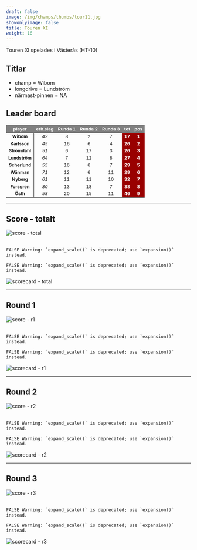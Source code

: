 ```yaml
---  
draft: false  
image: /img/champs/thumbs/tour11.jpg  
showonlyimage: false  
title: Touren XI  
weight: 16  
---
```


Touren XI spelades i Västerås (HT-10)

<!--more-->

Titlar
------

-   champ = Wibom  
-   longdrive = Lundström  
-   närmast-pinnen = NA

Leader board
------------

<table class="table table-striped table-bordered table-hover table-condensed table-responsive" style="font-size: 12px; ">
 <thead>
  <tr>
   <th style="text-align:center;font-weight: bold;color: white !important;background-color: gray !important;"> player </th>
   <th style="text-align:center;font-weight: bold;color: white !important;background-color: gray !important;"> erh.slag </th>
   <th style="text-align:center;font-weight: bold;color: white !important;background-color: gray !important;"> Runda 1 </th>
   <th style="text-align:center;font-weight: bold;color: white !important;background-color: gray !important;"> Runda 2 </th>
   <th style="text-align:center;font-weight: bold;color: white !important;background-color: gray !important;"> Runda 3 </th>
   <th style="text-align:center;font-weight: bold;color: white !important;background-color: gray !important;"> tot </th>
   <th style="text-align:center;font-weight: bold;color: white !important;background-color: gray !important;"> pos </th>
  </tr>
 </thead>
<tbody>
  <tr>
   <td style="text-align:center;font-weight: bold;background-color: gray50 !important;border-right:1px solid;"> Wibom </td>
   <td style="text-align:center;font-style: italic;"> 42 </td>
   <td style="text-align:center;"> 8 </td>
   <td style="text-align:center;"> 2 </td>
   <td style="text-align:center;"> 7 </td>
   <td style="text-align:center;font-weight: bold;color: white !important;background-color: #990000 !important;"> 17 </td>
   <td style="text-align:center;font-weight: bold;color: white !important;background-color: #990000 !important;"> 1 </td>
  </tr>
  <tr>
   <td style="text-align:center;font-weight: bold;background-color: gray50 !important;border-right:1px solid;"> Karlsson </td>
   <td style="text-align:center;font-style: italic;"> 45 </td>
   <td style="text-align:center;"> 16 </td>
   <td style="text-align:center;"> 6 </td>
   <td style="text-align:center;"> 4 </td>
   <td style="text-align:center;font-weight: bold;color: white !important;background-color: #990000 !important;"> 26 </td>
   <td style="text-align:center;font-weight: bold;color: white !important;background-color: #990000 !important;"> 2 </td>
  </tr>
  <tr>
   <td style="text-align:center;font-weight: bold;background-color: gray50 !important;border-right:1px solid;"> Strömdahl </td>
   <td style="text-align:center;font-style: italic;"> 51 </td>
   <td style="text-align:center;"> 6 </td>
   <td style="text-align:center;"> 17 </td>
   <td style="text-align:center;"> 3 </td>
   <td style="text-align:center;font-weight: bold;color: white !important;background-color: #990000 !important;"> 26 </td>
   <td style="text-align:center;font-weight: bold;color: white !important;background-color: #990000 !important;"> 3 </td>
  </tr>
  <tr>
   <td style="text-align:center;font-weight: bold;background-color: gray50 !important;border-right:1px solid;"> Lundström </td>
   <td style="text-align:center;font-style: italic;"> 64 </td>
   <td style="text-align:center;"> 7 </td>
   <td style="text-align:center;"> 12 </td>
   <td style="text-align:center;"> 8 </td>
   <td style="text-align:center;font-weight: bold;color: white !important;background-color: #990000 !important;"> 27 </td>
   <td style="text-align:center;font-weight: bold;color: white !important;background-color: #990000 !important;"> 4 </td>
  </tr>
  <tr>
   <td style="text-align:center;font-weight: bold;background-color: gray50 !important;border-right:1px solid;"> Scherlund </td>
   <td style="text-align:center;font-style: italic;"> 55 </td>
   <td style="text-align:center;"> 16 </td>
   <td style="text-align:center;"> 6 </td>
   <td style="text-align:center;"> 7 </td>
   <td style="text-align:center;font-weight: bold;color: white !important;background-color: #990000 !important;"> 29 </td>
   <td style="text-align:center;font-weight: bold;color: white !important;background-color: #990000 !important;"> 5 </td>
  </tr>
  <tr>
   <td style="text-align:center;font-weight: bold;background-color: gray50 !important;border-right:1px solid;"> Wänman </td>
   <td style="text-align:center;font-style: italic;"> 71 </td>
   <td style="text-align:center;"> 12 </td>
   <td style="text-align:center;"> 6 </td>
   <td style="text-align:center;"> 11 </td>
   <td style="text-align:center;font-weight: bold;color: white !important;background-color: #990000 !important;"> 29 </td>
   <td style="text-align:center;font-weight: bold;color: white !important;background-color: #990000 !important;"> 6 </td>
  </tr>
  <tr>
   <td style="text-align:center;font-weight: bold;background-color: gray50 !important;border-right:1px solid;"> Nyberg </td>
   <td style="text-align:center;font-style: italic;"> 61 </td>
   <td style="text-align:center;"> 11 </td>
   <td style="text-align:center;"> 11 </td>
   <td style="text-align:center;"> 10 </td>
   <td style="text-align:center;font-weight: bold;color: white !important;background-color: #990000 !important;"> 32 </td>
   <td style="text-align:center;font-weight: bold;color: white !important;background-color: #990000 !important;"> 7 </td>
  </tr>
  <tr>
   <td style="text-align:center;font-weight: bold;background-color: gray50 !important;border-right:1px solid;"> Forsgren </td>
   <td style="text-align:center;font-style: italic;"> 80 </td>
   <td style="text-align:center;"> 13 </td>
   <td style="text-align:center;"> 18 </td>
   <td style="text-align:center;"> 7 </td>
   <td style="text-align:center;font-weight: bold;color: white !important;background-color: #990000 !important;"> 38 </td>
   <td style="text-align:center;font-weight: bold;color: white !important;background-color: #990000 !important;"> 8 </td>
  </tr>
  <tr>
   <td style="text-align:center;font-weight: bold;background-color: gray50 !important;border-right:1px solid;"> Östh </td>
   <td style="text-align:center;font-style: italic;"> 58 </td>
   <td style="text-align:center;"> 20 </td>
   <td style="text-align:center;"> 15 </td>
   <td style="text-align:center;"> 11 </td>
   <td style="text-align:center;font-weight: bold;color: white !important;background-color: #990000 !important;"> 46 </td>
   <td style="text-align:center;font-weight: bold;color: white !important;background-color: #990000 !important;"> 9 </td>
  </tr>
</tbody>
</table>

------------------------------------------------------------------------

Score - totalt
--------------

<img src="/results/tour11/relnet.lineplot.all.png" alt="score - total">
<br><br>

    FALSE Warning: `expand_scale()` is deprecated; use `expansion()` instead.

    FALSE Warning: `expand_scale()` is deprecated; use `expansion()` instead.

<img src="/results/tour11/absgross.scorecard.all.png" alt="scorecard - total">

------------------------------------------------------------------------

Round 1
-------

<img src="/results/tour11/relnet.lineplot.r1.png" alt="score - r1">
<br><br>

    FALSE Warning: `expand_scale()` is deprecated; use `expansion()` instead.

    FALSE Warning: `expand_scale()` is deprecated; use `expansion()` instead.

<img src="/results/tour11/absgross.scorecard.r1.png" alt="scorecard - r1">

------------------------------------------------------------------------

Round 2
-------

<img src="/results/tour11/relnet.lineplot.r2.png" alt="score - r2">
<br><br>

    FALSE Warning: `expand_scale()` is deprecated; use `expansion()` instead.

    FALSE Warning: `expand_scale()` is deprecated; use `expansion()` instead.

<img src="/results/tour11/absgross.scorecard.r2.png" alt="scorecard - r2">

------------------------------------------------------------------------

Round 3
-------

<img src="/results/tour11/relnet.lineplot.r3.png" alt="score - r3">
<br><br>

    FALSE Warning: `expand_scale()` is deprecated; use `expansion()` instead.

    FALSE Warning: `expand_scale()` is deprecated; use `expansion()` instead.

<img src="/results/tour11/absgross.scorecard.r3.png" alt="scorecard - r3">
